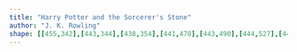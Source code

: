 ```yaml
---
title: "Harry Potter and the Sorcerer's Stone"
author: "J. K. Rowling"
shape: [[455,342],[443,344],[438,354],[441,478],[443,490],[444,527],[446,545],[448,608],[453,658],[455,727],[460,774],[459,810],[463,888],[466,923],[471,952],[474,991],[474,1022],[477,1066],[478,1145],[483,1182],[485,1212],[491,1430],[493,1445],[494,1480],[497,1502],[497,1530],[502,1566],[503,1586],[507,1596],[511,1599],[523,1600],[526,1599],[530,1594],[531,1582],[527,1537],[528,1499],[535,1474],[545,1451],[554,1439],[563,1422],[570,1415],[574,1406],[589,1391],[593,1383],[626,1359],[634,1351],[636,1347],[636,1293],[630,1160],[630,1117],[627,1077],[627,1039],[625,1022],[625,961],[623,936],[622,866],[620,849],[618,753],[614,705],[611,598],[604,514],[604,481],[600,418],[599,364],[596,351],[590,345],[581,344],[531,345],[456,343]]
---
```

